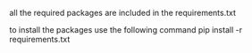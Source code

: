 all the required packages are included in the requirements.txt

to install the packages use the following command
pip install -r requirements.txt